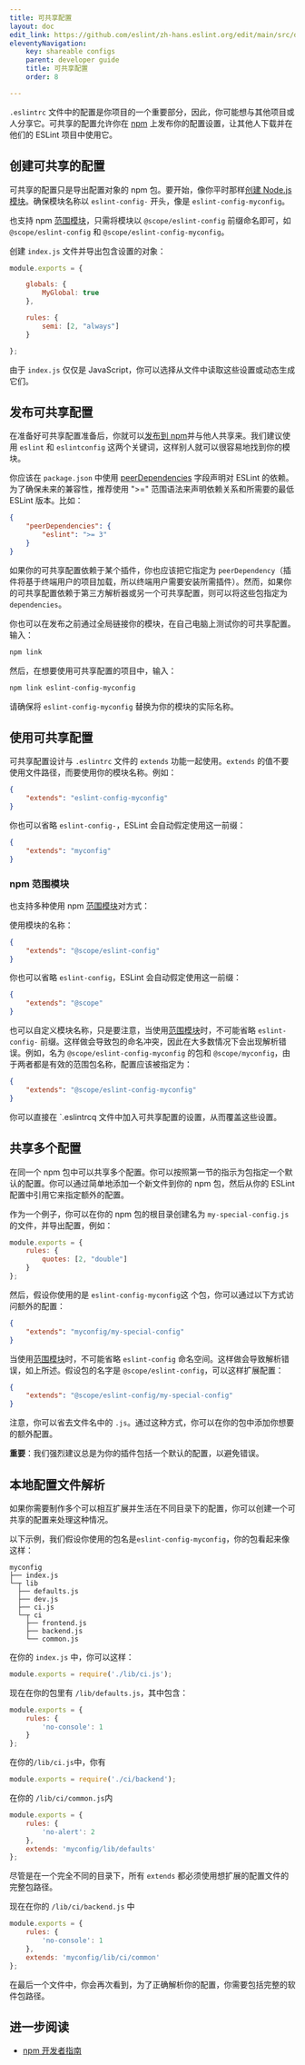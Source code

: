 ```yaml
---
title: 可共享配置
layout: doc
edit_link: https://github.com/eslint/zh-hans.eslint.org/edit/main/src/developer-guide/shareable-configs.md
eleventyNavigation:
    key: shareable configs
    parent: developer guide
    title: 可共享配置
    order: 8

---
```


`.eslintrc` 文件中的配置是你项目的一个重要部分，因此，你可能想与其他项目或人分享它。可共享的配置允许你在 [npm](https://www.npmjs.com/) 上发布你的配置设置，让其他人下载并在他们的 ESLint 项目中使用它。

## 创建可共享的配置

可共享的配置只是导出配置对象的 npm 包。要开始，像你平时那样[创建 Node.js 模块](https://docs.npmjs.com/getting-started/creating-node-modules)。确保模块名称以 `eslint-config-` 开头，像是 `eslint-config-myconfig`。

也支持 npm [范围模块](https://docs.npmjs.com/misc/scope)，只需将模块以 `@scope/eslint-config` 前缀命名即可，如 `@scope/eslint-config` 和 `@scope/eslint-config-myconfig`。

创建 `index.js` 文件并导出包含设置的对象：

```js
module.exports = {

    globals: {
        MyGlobal: true
    },

    rules: {
        semi: [2, "always"]
    }

};
```

由于 `index.js` 仅仅是 JavaScript，你可以选择从文件中读取这些设置或动态生成它们。

## 发布可共享配置

在准备好可共享配置准备后，你就可以[发布到 npm](https://docs.npmjs.com/getting-started/publishing-npm-packages)并与他人共享来。我们建议使用 `eslint` 和 `eslintconfig` 这两个关键词，这样别人就可以很容易地找到你的模块。

你应该在 `package.json` 中使用 [peerDependencies](https://docs.npmjs.com/files/package.json#peerdependencies) 字段声明对 ESLint 的依赖。为了确保未来的兼容性，推荐使用 ">=" 范围语法来声明依赖关系和所需要的最低 ESLint 版本。比如：

```json
{
    "peerDependencies": {
        "eslint": ">= 3"
    }
}
```

如果你的可共享配置依赖于某个插件，你也应该把它指定为 `peerDependency`（插件将基于终端用户的项目加载，所以终端用户需要安装所需插件）。然而，如果你的可共享配置依赖于第三方解析器或另一个可共享配置，则可以将这些包指定为 `dependencies`。

你也可以在发布之前通过全局链接你的模块，在自己电脑上测试你的可共享配置。输入：

```bash
npm link
```

然后，在想要使用可共享配置的项目中，输入：

```bash
npm link eslint-config-myconfig
```

请确保将 `eslint-config-myconfig` 替换为你的模块的实际名称。

## 使用可共享配置

可共享配置设计与 `.eslintrc` 文件的 `extends` 功能一起使用。`extends` 的值不要使用文件路径，而要使用你的模块名称。例如：

```json
{
    "extends": "eslint-config-myconfig"
}
```

你也可以省略 `eslint-config-`，ESLint 会自动假定使用这一前缀：

```json
{
    "extends": "myconfig"
}
```

### npm 范围模块

也支持多种使用 npm [范围模块](https://docs.npmjs.com/misc/scope)对方式：

使用模块的名称：

```json
{
    "extends": "@scope/eslint-config"
}
```

你也可以省略 `eslint-config`，ESLint 会自动假定使用这一前缀：

```json
{
    "extends": "@scope"
}
```

也可以自定义模块名称，只是要注意，当使用[范围模块](https://docs.npmjs.com/misc/scope)时，不可能省略 `eslint-config-` 前缀。这样做会导致包的命名冲突，因此在大多数情况下会出现解析错误。例如，名为 `@scope/eslint-config-myconfig` 的包和 `@scope/myconfig`，由于两者都是有效的范围包名称，配置应该被指定为：

```json
{
    "extends": "@scope/eslint-config-myconfig"
}
```

你可以直接在 `.eslintrcq 文件中加入可共享配置的设置，从而覆盖这些设置。

## 共享多个配置

在同一个 npm 包中可以共享多个配置。你可以按照第一节的指示为包指定一个默认的配置。你可以通过简单地添加一个新文件到你的 npm 包，然后从你的 ESLint 配置中引用它来指定额外的配置。

作为一个例子，你可以在你的 npm 包的根目录创建名为 `my-special-config.js` 的文件，并导出配置，例如：

```js
module.exports = {
    rules: {
        quotes: [2, "double"]
    }
};
```

然后，假设你使用的是 `eslint-config-myconfig`这 个包，你可以通过以下方式访问额外的配置：

```json
{
    "extends": "myconfig/my-special-config"
}
```

当使用[范围模块](https://docs.npmjs.com/misc/scope)时，不可能省略 `eslint-config` 命名空间。这样做会导致解析错误，如上所述。假设包的名字是 `@scope/eslint-config`，可以这样扩展配置：

```json
{
    "extends": "@scope/eslint-config/my-special-config"
}
```

注意，你可以省去文件名中的 `.js`。通过这种方式，你可以在你的包中添加你想要的额外配置。

**重要**：我们强烈建议总是为你的插件包括一个默认的配置，以避免错误。

## 本地配置文件解析

如果你需要制作多个可以相互扩展并生活在不同目录下的配置，你可以创建一个可共享的配置来处理这种情况。

以下示例，我们假设你使用的包名是`eslint-config-myconfig`，你的包看起来像这样：

```text
myconfig
├── index.js
└─┬ lib
  ├── defaults.js
  ├── dev.js
  ├── ci.js
  └─┬ ci
    ├── frontend.js
    ├── backend.js
    └── common.js
```

在你的 `index.js` 中，你可以这样：

```js
module.exports = require('./lib/ci.js');
```

现在在你的包里有 `/lib/defaults.js`，其中包含：

```js
module.exports = {
    rules: {
        'no-console': 1
    }
};
```

在你的`/lib/ci.js`中，你有

```js
module.exports = require('./ci/backend');
```

在你的 `/lib/ci/common.js`内

```js
module.exports = {
    rules: {
        'no-alert': 2
    },
    extends: 'myconfig/lib/defaults'
};
```

尽管是在一个完全不同的目录下，所有 `extends` 都必须使用想扩展的配置文件的完整包路径。

现在在你的 `/lib/ci/backend.js` 中

```js
module.exports = {
    rules: {
        'no-console': 1
    },
    extends: 'myconfig/lib/ci/common'
};
```

在最后一个文件中，你会再次看到，为了正确解析你的配置，你需要包括完整的软件包路径。

## 进一步阅读

* [npm 开发者指南](https://docs.npmjs.com/misc/developers)
